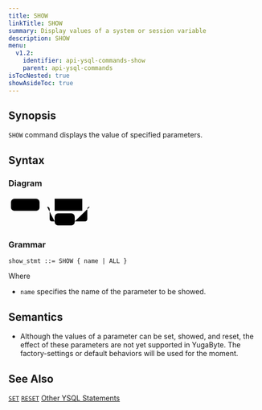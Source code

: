 ```yaml
---
title: SHOW
linkTitle: SHOW
summary: Display values of a system or session variable
description: SHOW
menu:
  v1.2:
    identifier: api-ysql-commands-show
    parent: api-ysql-commands
isTocNested: true
showAsideToc: true
---
```


## Synopsis

`SHOW` command displays the value of specified parameters.

## Syntax

### Diagram 

<svg class="rrdiagram" version="1.1" xmlns:xlink="http://www.w3.org/1999/xlink" xmlns="http://www.w3.org/2000/svg" width="172" height="63" viewbox="0 0 172 63"><path class="connector" d="M0 21h5m57 0h30m55 0h20m-90 0q5 0 5 5v19q0 5 5 5h5m40 0h20q5 0 5-5v-19q0-5 5-5m5 0h5"/><rect class="literal" x="5" y="5" width="57" height="24" rx="7"/><text class="text" x="15" y="21">SHOW</text><a xlink:href="../../grammar_diagrams#name"><rect class="rule" x="92" y="5" width="55" height="24"/><text class="text" x="102" y="21">name</text></a><rect class="literal" x="92" y="34" width="40" height="24" rx="7"/><text class="text" x="102" y="50">ALL</text></svg>

### Grammar
```
show_stmt ::= SHOW { name | ALL }
```

Where
- `name` specifies the name of the parameter to be showed.

## Semantics

- Although the values of a parameter can be set, showed, and reset, the effect of these parameters are not yet supported in YugaByte. The factory-settings or default behaviors will be used for the moment.

## See Also
[`SET`](../cmd_set)
[`RESET`](../cmd_reset)
[Other YSQL Statements](..)

